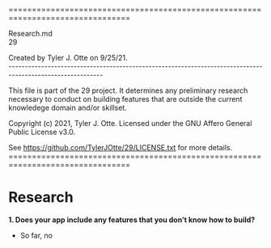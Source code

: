 ================================================================================

Research.md
<br />29

Created by Tyler J. Otte on 9/25/21.
</br>-----------------------------------------------------------------------------------------------------------

This file is part of the 29 project. It determines any preliminary research
necessary to conduct on building features that are outside the current
knowledege domain and/or skillset.

Copyright (c) 2021, Tyler J. Otte.
Licensed under the GNU Affero General Public License v3.0.

See https://github.com/TylerJOtte/29/LICENSE.txt for more details.
<br />================================================================================

# Research

**1. Does your app include any features that you don’t know how to build?**

* So far, no
